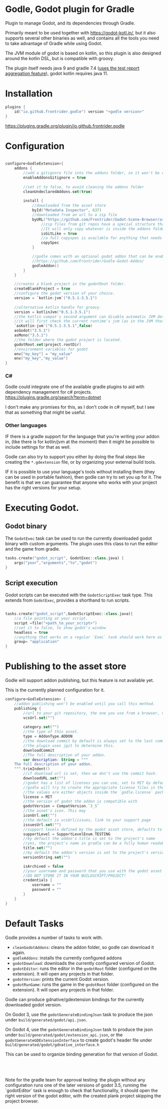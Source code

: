 # Godle, Godot plugin for Gradle

Plugin to manage Godot, and its dependencies through Gradle.

Primarily meant to be used together with https://godot-kotl.in/, but it also supports several other binaries as well, and contains all the tools you need to take advantage of Gradle while using Godot.

The JVM module of godot is based on kotlin, so this plugin is also designed around the kotlin DSL, but is compatible with groovy.

The plugin itself needs java 9 and gradle 7.4 ([uses the test report aggregation feature](https://docs.gradle.org/7.4/userguide/test_report_aggregation_plugin.html)), godot kotlin requires java 11.

# Installation

```kotlin
plugins {
    id("io.github.frontrider.godle") version "<godle version>"
}
```
https://plugins.gradle.org/plugin/io.github.frontrider.godle


# Configuration

```kotlin

configure<GodleExtension>{
    addons {
        //add a gitignore file into the addons folder, so it won't be committed into the repository.
        enableAddonsGitignore = true
        
        //set it to false, to avoid cleaning the addons folder
        cleanUndeclaredAddons.set(true)
        
        install {
            //downloaded from the asset store
            byId("Metadata Inspector", 637)
            //downloaded from an url to a zip file
            byURL("https://github.com/Frontrider/Godot-Scene-Browser/archive/refs/heads/master.zip") {
                //zip files from git repos have a special structure that is handled by the plugin.
                //It will only copy whatever is inside the addons folder of the repository.
                isGitLike = true
                //a full copyspec is available for anything that needs more than that.
                copySpec
            }

            //godle comes with an optional godot addon that can be enabled. 
            //https://github.com/Frontrider/Godle-Godot-Addon/
            godleAddon()
        }
    }

    //creates a blank project in the godotRoot folder.
    createBlankProject = true
    //configure the godot version of your choice.
    version = `kotlin-jvm`("0.5.1-3.5.1")
    
    //alternative kotlin handle for groovy.
    version = kotlinJvm("0.5.1-3.5.1")
    //the kotlin compat's second argument can disable automatic JVM detection.
    //it will first check the current runtime's jvm (as in the JVM that runs gradle right now), then the environment.
    `asKotlin-jvm`("0.5.1-3.5.1",false) 
    asGodot("3.5.1") 
    asMono("3.5.1") 
    //the folder where the godot project is located.
    godotRoot.set(project.rootDir)
    //environment variables for godot
    env["my_key"] = "my_value"
    env("my_key","my_value")
}

```

### C#
Godle could integrate one of the available gradle plugins to aid with dependency management for c# projects. 
https://plugins.gradle.org/search?term=dotnet

I don't make any promises for this, as I don't code in c# myself, but I see that as something that might be useful.

### Other languages
IF there is a gradle support for the language that you're writing your addon in, (like there is for kotlin/jvm at the moment) then it might be possible to include settings for that as well.

Godle can also try to support you either by doing the final steps like creating the `*.gdextension` file, or by organizing your external build tools.

IF it is possible to use your language's tools without installing them (they can be used in portable fashion), then godle can try to set you up for it. The benefit is that we can guarantee that anyone who works with your project has the right versions for your setup.

# Executing Godot.


## Godot binary

The `GodotExec` task can be used to run the currently downloaded godot binary with custom arguments. The plugin uses this class to run the editor and the game from gradle. 

```kotlin
tasks.create("godot_script", GodotExec::class.java) {
    args("your","arguments","to","godot")
}
```



## Script execution

Godot scripts can be executed with the `GodotScriptExec` task type.
This extends from `GodotExec`, provides a shorthand to run scripts.

```kotlin

tasks.create("godot_script",GodotScriptExec::class.java){
    //a file pointing at your script.
    script =file("<path_to_your_script>")
    //set it to false, to show godot's window
    headless = true
    //anything that works on a regular `Exec` task should work here as well. 
    group= "application"
}

```

# Publishing to the asset store

Godle will support addon publishing, but this feature is not available yet.

This is the currently planned configuration for it.
```kotlin
configure<GodleExtension> {
    //addon publishing won't be enabled until you call this method.
    publishing {
        //url to your git repository, the one you use from a browser, not the one ending in .git!
        vcsUrl.set("")
        
        category.set("")
        //the type of this asset.
        type = AddonType.ADDON
        //the download commit by default is always set to the last commit of the current git repository.
        //the plugin uses jgit to determine this.
        downloadCommit
        //The full description of your addon.
        var description: String = """
    The full description of your addon.
    """.trimIndent()
        //if download url is set, then we don't use the commit hash.
        downloadURL.set("")
        //godot has a list of licenses you can use, set to MIT by default!
        //godle will try to create the appropriate license files in the addons folder and the root folder.
        //the values are either objects inside the `godle.license` package, or `godle.license.License` instances.
        license = MIT
        //the version of godot the addon is compatible with
        godotVersion = CompatVersion.`3_5`
        //the asset's icon. This may 
        iconUrl.set("")
        //the default is vcsUrl/issues, link to your support page
        issuesUrl.set("")
        //support levels defined by the godot asset store, defaults to testing.
        supportLevel = SupportLevelEnum.TESTING
        //by default the addon's title is set to the project's name
        //yes, the project's name in gradle can be a fully human readable name, the example is in this project.
        title.set("")
        //by default the addon's version is set to the project's version
        versionString.set("")

        isArchived = false
        //your username and password that you use with the godot asset library
        //DO NOT STORE IT IN YOUR BUILDSCRIPT/PROJECT!
        credentials {
            username = ""
            password = ""
        }
    }
}

```

# Default Tasks

Godle provides a number of tasks to work with.

- `cleanGodotAddons`: cleans the addon folder, so godle can download it again.
- `godleAddons`: installs the currently configured addons
- `godotDownload`: downloads the currently configured version of Godot.
- `godotEditor`: runs the editor in the `godotRoot` folder (configured on the extension). It will open any projects in that folder.
- `godotVersion`: prints the current Godot version.
- `godotRunGame`: runs the game in the `godotRoot` folder (configured on the extension). It will open any projects in that folder.

Godle can produce gdnative/gdextension bindings for the currently downloaded godot version.

On Godot 3, use the `godotGenerateBindingJson` task to produce the json under `build/generated/godot/api.json`.

On Godot 4, use the `godotGenerateBindingJson` task to produce the json under `build/generated/godot/extension_api.json`, or the `godotGenerateGDExtensionInterface` to create godot's header file under `build/generated/godot/gdnative_interface.h`

This can be used to organize binding generation for that version of Godot.

<br>
<br>
<br>
Note for the gradle team for approval testing: the plugin without any configuration runs one of the later versions of godot 3.5, running the `godotEditor` task is enough to check that functionality, it should open the right version of the godot editor, with the created plank project skipping the project browser.
